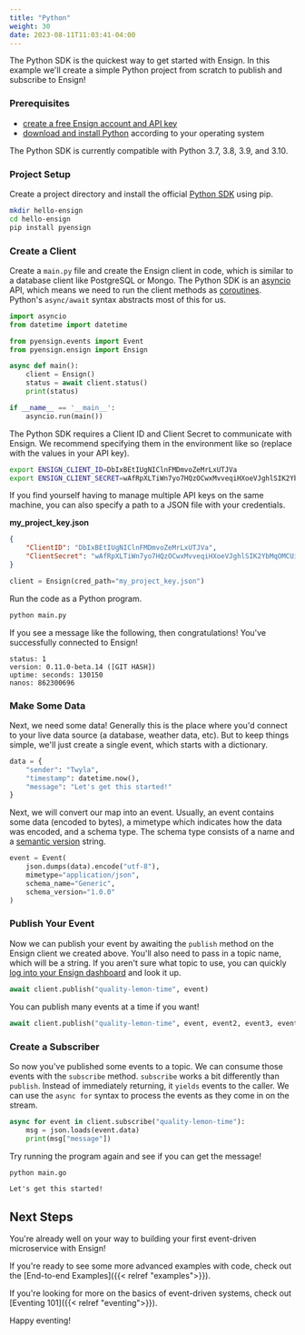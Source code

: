 ```yaml
---
title: "Python"
weight: 30
date: 2023-08-11T11:03:41-04:00
---
```


The Python SDK is the quickest way to get started with Ensign. In this example we'll create a simple Python project from scratch to publish and subscribe to Ensign!

### Prerequisites

- [create a free Ensign account and API key](https://rotational.app)
- [download and install Python](https://www.python.org/downloads/) according to your operating system

The Python SDK is currently compatible with Python 3.7, 3.8, 3.9, and 3.10.

### Project Setup

Create a project directory and install the official [Python SDK](https://pypi.org/project/pyensign/) using pip.

```bash
mkdir hello-ensign
cd hello-ensign
pip install pyensign
```

<a name="create-a-client"></a>
### Create a Client

Create a `main.py` file and create the Ensign client in code, which is similar to a database client like PostgreSQL or Mongo. The Python SDK is an [asyncio](https://docs.python.org/3/library/asyncio.html) API, which means we need to run the client methods as [coroutines](https://docs.python.org/3/library/asyncio-task.html#coroutines). Python's `async/await` syntax abstracts most of this for us.

```python
import asyncio
from datetime import datetime

from pyensign.events import Event
from pyensign.ensign import Ensign

async def main():
    client = Ensign()
    status = await client.status()
    print(status)

if __name__ == '__main__':
    asyncio.run(main())
```

The Python SDK requires a Client ID and Client Secret to communicate with Ensign. We recommend specifying them in the environment like so (replace with the values in your API key).

```bash
export ENSIGN_CLIENT_ID=DbIxBEtIUgNIClnFMDmvoZeMrLxUTJVa
export ENSIGN_CLIENT_SECRET=wAfRpXLTiWn7yo7HQzOCwxMvveqiHXoeVJghlSIK2YbMqOMCUiSVRVQOLT0ORrVS
```

If you find yourself having to manage multiple API keys on the same machine, you can also specify a path to a JSON file with your credentials.

**my_project_key.json**
```json
{
    "ClientID": "DbIxBEtIUgNIClnFMDmvoZeMrLxUTJVa",
    "ClientSecret": "wAfRpXLTiWn7yo7HQzOCwxMvveqiHXoeVJghlSIK2YbMqOMCUiSVRVQOLT0ORrVS"
}
```

```python
client = Ensign(cred_path="my_project_key.json")
```

Run the code as a Python program.

```bash
python main.py
```

If you see a message like the following, then congratulations! You've successfully connected to Ensign!

```
status: 1
version: 0.11.0-beta.14 ([GIT HASH])
uptime: seconds: 130150
nanos: 862300696
```

### Make Some Data

Next, we need some data! Generally this is the place where you'd connect to your live data source (a database, weather data, etc). But to keep things simple, we'll just create a single event, which starts with a dictionary.

```python
data = {
    "sender": "Twyla",
    "timestamp": datetime.now(),
    "message": "Let's get this started!"
}
```

Next, we will convert our map into an event. Usually, an event contains some data (encoded to bytes), a mimetype which indicates how the data was encoded, and a schema type. The schema type consists of a name and a [semantic version](https://semver.org/) string.

```python
event = Event(
    json.dumps(data).encode("utf-8"),
    mimetype="application/json",
    schema_name="Generic",
    schema_version="1.0.0"
)
```

### Publish Your Event

Now we can publish your event by awaiting the `publish` method on the Ensign client we created above. You'll also need to pass in a topic name, which will be a string. If you aren't sure what topic to use, you can quickly [log into your Ensign dashboard](https://rotational.app) and look it up.

```python
await client.publish("quality-lemon-time", event)
```

You can publish many events at a time if you want!

```python
await client.publish("quality-lemon-time", event, event2, event3, event4)
```

### Create a Subscriber

So now you've published some events to a topic. We can consume those events with the `subscribe` method. `subscribe` works a bit differently than `publish`. Instead of immediately returning, it `yields` events to the caller. We can use the `async for` syntax to process the events as they come in on the stream.

```python
async for event in client.subscribe("quality-lemon-time"):
    msg = json.loads(event.data)
    print(msg["message"])
```

Try running the program again and see if you can get the message!

```bash
python main.go
```

```Let's get this started!```

## Next Steps

You're already well on your way to building your first event-driven microservice with Ensign!

If you're ready to see some more advanced examples with code, check out the [End-to-end Examples]({{< relref "examples">}}).

If you're looking for more on the basics of event-driven systems, check out [Eventing 101]({{< relref "eventing">}}).

Happy eventing!